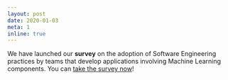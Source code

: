 ```yaml
---
layout: post
date: 2020-01-03
meta: 1
inline: true
---
```


We have launched our **survey** on the adoption of Software Engineering practices by teams that develop applications involving Machine Learning components. You can <a href="/survey">take the survey now</a>! 
